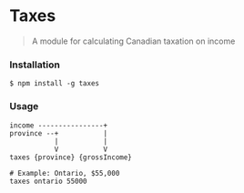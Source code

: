 # Taxes

> A module for calculating Canadian taxation on income

### Installation

```
$ npm install -g taxes
```

### Usage

```
income ----------------+
province --+           |
           |           |
           V           V
taxes {province} {grossIncome}
```

```
# Example: Ontario, $55,000 
taxes ontario 55000
```